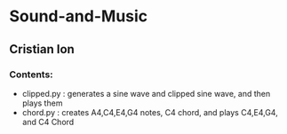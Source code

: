 # Sound-and-Music
## Cristian Ion

### Contents:
- clipped.py : generates a sine wave and clipped sine wave, and then plays them
- chord.py : creates A4,C4,E4,G4 notes, C4 chord, and plays C4,E4,G4, and C4 Chord